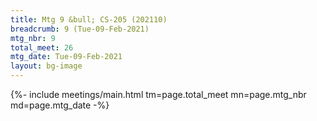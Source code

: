 ```yaml
---
title: Mtg 9 &bull; CS-205 (202110)
breadcrumb: 9 (Tue-09-Feb-2021)
mtg_nbr: 9
total_meet: 26
mtg_date: Tue-09-Feb-2021
layout: bg-image
---
```


{%- include meetings/main.html
    tm=page.total_meet
    mn=page.mtg_nbr
    md=page.mtg_date
-%}
